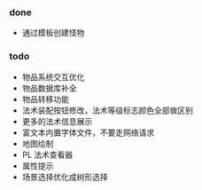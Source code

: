 ### done

- 通过模板创建怪物

### todo

- 物品系统交互优化
- 物品数据库补全
- 物品转移功能
- 法术装配按钮修改，法术等级标志颜色全部做区别
- 更多的法术信息展示
- 富文本内置字体文件，不要走网络请求
- 地图绘制
- PL 法术查看器
- 属性提示
- 场景选择优化成树形选择
